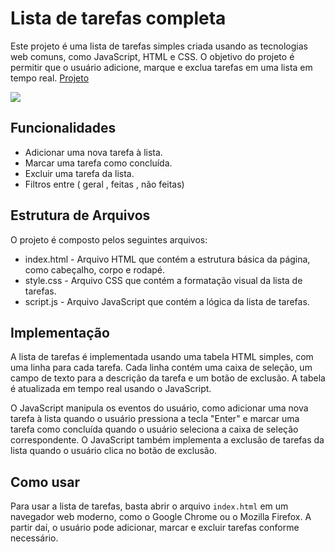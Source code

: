 
# Lista de tarefas completa




Este projeto é uma lista de tarefas simples criada usando as tecnologias web comuns, como JavaScript, HTML e CSS. O objetivo do projeto é permitir que o usuário adicione, marque e exclua tarefas em uma lista em tempo real.
[Projeto](https://caiomafia.github.io/Todolist/)


<img src="css/Todolsit.gif">

## Funcionalidades

- Adicionar uma nova tarefa à lista.
- Marcar uma tarefa como concluída.
- Excluir uma tarefa da lista.
- Filtros entre ( geral , feitas , não feitas)

## Estrutura de Arquivos

O projeto é composto pelos seguintes arquivos:

- index.html - Arquivo HTML que contém a estrutura básica da página, como cabeçalho, corpo e rodapé.
- style.css - Arquivo CSS que contém a formatação visual da lista de tarefas.
- script.js - Arquivo JavaScript que contém a lógica da lista de tarefas.

## Implementação

A lista de tarefas é implementada usando uma tabela HTML simples, com uma linha para cada tarefa. Cada linha contém uma caixa de seleção, um campo de texto para a descrição da tarefa e um botão de exclusão. A tabela é atualizada em tempo real usando o JavaScript.

O JavaScript manipula os eventos do usuário, como adicionar uma nova tarefa à lista quando o usuário pressiona a tecla "Enter" e marcar uma tarefa como concluída quando o usuário seleciona a caixa de seleção correspondente. O JavaScript também implementa a exclusão de tarefas da lista quando o usuário clica no botão de exclusão.

## Como usar

Para usar a lista de tarefas, basta abrir o arquivo `index.html` em um navegador web moderno, como o Google Chrome ou o Mozilla Firefox. A partir daí, o usuário pode adicionar, marcar e excluir tarefas conforme necessário.









